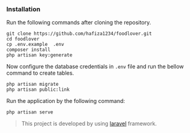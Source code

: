### Installation

Run the following commands after cloning the repository.
    
    git clone https://github.com/hafiza1234/foodlover.git
    cd foodlover
    cp .env.example  .env
    composer install 
    php artisan key:generate

Now configure the database credentials in `.env` file and run the bellow command to create tables.

    php artisan migrate
    php artisan public:link

Run the application by the following command:

    php artisan serve

> This project is developed by using [laravel](https://laravel.com) framework.